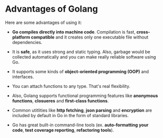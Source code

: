 # Advantages of Golang

Here are some advantages of using it:

* **Go compiles directly into machine code**. Compilation is fast, **cross-platform compatible** and it creates only 
  one executable file without dependencies.

* It is **safe**, as it uses strong and static typing. Also, garbage would be collected automatically and 
  you can make really reliable software using Go.

* It supports some kinds of **object-oriented programming (OOP)** and interfaces.

* You can attach functions to any type. That's real flexibility.

* Also, Golang supports functional programming features like **anonymous functions**, **closueres** and **first-class functions**.

* Common utitlities like **http fetching**, **json  parsing** and **encryption** are included by default in Go in the 
  form of standard libraries.
  
* Go has great built-in command-line tools (ex. **auto-formatting your code**, **test coverage reporting**, **refactoring tools**).
